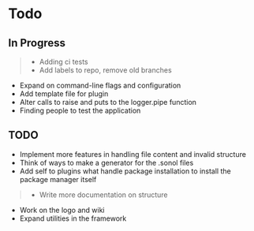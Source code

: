 # Todo

## In Progress

> * Adding ci tests
> * Add labels to repo, remove old branches
* Expand on command-line flags and configuration
* Add template file for plugin
* Alter calls to raise and puts to the logger.pipe function
* Finding people to test the application

## TODO

* Implement more features in handling file content and invalid structure
* Think of ways to make a generator for the .sonol files
* Add self to plugins what handle package installation to install the package manager itself
> * Write more documentation on structure
* Work on the logo and wiki
* Expand utilities in the framework
